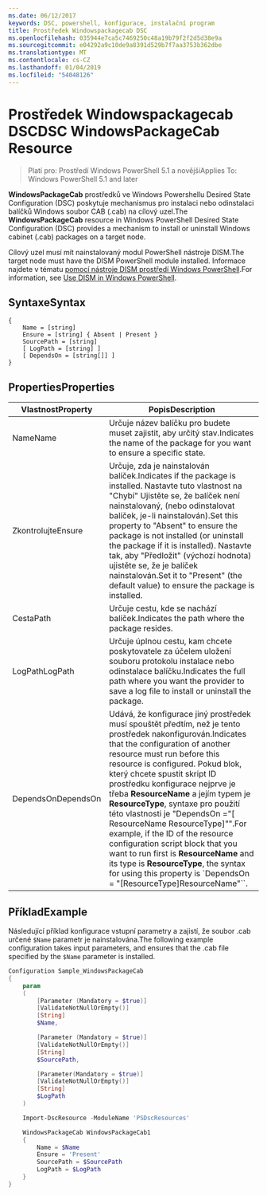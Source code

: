 ```yaml
---
ms.date: 06/12/2017
keywords: DSC, powershell, konfigurace, instalační program
title: Prostředek Windowspackagecab DSC
ms.openlocfilehash: 035944e7ca5c7469250c48a19b79f2f2d5d38e9a
ms.sourcegitcommit: e04292a9c10de9a8391d529b7f7aa3753b362dbe
ms.translationtype: MT
ms.contentlocale: cs-CZ
ms.lasthandoff: 01/04/2019
ms.locfileid: "54048126"
---
```

# <a name="dsc-windowspackagecab-resource"></a><span data-ttu-id="a5eb4-103">Prostředek Windowspackagecab DSC</span><span class="sxs-lookup"><span data-stu-id="a5eb4-103">DSC WindowsPackageCab Resource</span></span>

> <span data-ttu-id="a5eb4-104">Platí pro: Prostředí Windows PowerShell 5.1 a novější</span><span class="sxs-lookup"><span data-stu-id="a5eb4-104">Applies To: Windows PowerShell 5.1 and later</span></span>

<span data-ttu-id="a5eb4-105">**WindowsPackageCab** prostředků ve Windows Powershellu Desired State Configuration (DSC) poskytuje mechanismus pro instalaci nebo odinstalaci balíčků Windows soubor CAB (.cab) na cílový uzel.</span><span class="sxs-lookup"><span data-stu-id="a5eb4-105">The **WindowsPackageCab** resource in Windows PowerShell Desired State Configuration (DSC) provides a mechanism to install or uninstall Windows cabinet (.cab) packages on a target node.</span></span>

<span data-ttu-id="a5eb4-106">Cílový uzel musí mít nainstalovaný modul PowerShell nástroje DISM.</span><span class="sxs-lookup"><span data-stu-id="a5eb4-106">The target node must have the DISM PowerShell module installed.</span></span> <span data-ttu-id="a5eb4-107">Informace najdete v tématu [pomocí nástroje DISM prostředí Windows PowerShell](https://msdn.microsoft.com/en-us/windows/hardware/commercialize/manufacture/desktop/use-dism-in-windows-powershell-s14).</span><span class="sxs-lookup"><span data-stu-id="a5eb4-107">For information, see [Use DISM in Windows PowerShell](https://msdn.microsoft.com/en-us/windows/hardware/commercialize/manufacture/desktop/use-dism-in-windows-powershell-s14).</span></span>


## <a name="syntax"></a><span data-ttu-id="a5eb4-108">Syntaxe</span><span class="sxs-lookup"><span data-stu-id="a5eb4-108">Syntax</span></span>

```
{
    Name = [string]
    Ensure = [string] { Absent | Present }
    SourcePath = [string]
    [ LogPath = [string] ]
    [ DependsOn = [string[]] ]
}
```

## <a name="properties"></a><span data-ttu-id="a5eb4-109">Properties</span><span class="sxs-lookup"><span data-stu-id="a5eb4-109">Properties</span></span>

|  <span data-ttu-id="a5eb4-110">Vlastnost</span><span class="sxs-lookup"><span data-stu-id="a5eb4-110">Property</span></span>  |  <span data-ttu-id="a5eb4-111">Popis</span><span class="sxs-lookup"><span data-stu-id="a5eb4-111">Description</span></span>   |
|---|---|
| <span data-ttu-id="a5eb4-112">Name</span><span class="sxs-lookup"><span data-stu-id="a5eb4-112">Name</span></span>| <span data-ttu-id="a5eb4-113">Určuje název balíčku pro budete muset zajistit, aby určitý stav.</span><span class="sxs-lookup"><span data-stu-id="a5eb4-113">Indicates the name of the package for you want to ensure a specific state.</span></span>|
| <span data-ttu-id="a5eb4-114">Zkontrolujte</span><span class="sxs-lookup"><span data-stu-id="a5eb4-114">Ensure</span></span>| <span data-ttu-id="a5eb4-115">Určuje, zda je nainstalován balíček.</span><span class="sxs-lookup"><span data-stu-id="a5eb4-115">Indicates if the package is installed.</span></span> <span data-ttu-id="a5eb4-116">Nastavte tuto vlastnost na "Chybí" Ujistěte se, že balíček není nainstalovaný, (nebo odinstalovat balíček, je-li nainstalován).</span><span class="sxs-lookup"><span data-stu-id="a5eb4-116">Set this property to "Absent" to ensure the package is not installed (or uninstall the package if it is installed).</span></span> <span data-ttu-id="a5eb4-117">Nastavte tak, aby "Předložit" (výchozí hodnota) ujistěte se, že je balíček nainstalován.</span><span class="sxs-lookup"><span data-stu-id="a5eb4-117">Set it to "Present" (the default value) to ensure the package is installed.</span></span>|
| <span data-ttu-id="a5eb4-118">Cesta</span><span class="sxs-lookup"><span data-stu-id="a5eb4-118">Path</span></span>| <span data-ttu-id="a5eb4-119">Určuje cestu, kde se nachází balíček.</span><span class="sxs-lookup"><span data-stu-id="a5eb4-119">Indicates the path where the package resides.</span></span>|
| <span data-ttu-id="a5eb4-120">LogPath</span><span class="sxs-lookup"><span data-stu-id="a5eb4-120">LogPath</span></span>| <span data-ttu-id="a5eb4-121">Určuje úplnou cestu, kam chcete poskytovatele za účelem uložení souboru protokolu instalace nebo odinstalace balíčku.</span><span class="sxs-lookup"><span data-stu-id="a5eb4-121">Indicates the full path where you want the provider to save a log file to install or uninstall the package.</span></span>|
| <span data-ttu-id="a5eb4-122">DependsOn</span><span class="sxs-lookup"><span data-stu-id="a5eb4-122">DependsOn</span></span> | <span data-ttu-id="a5eb4-123">Udává, že konfigurace jiný prostředek musí spouštět předtím, než je tento prostředek nakonfigurován.</span><span class="sxs-lookup"><span data-stu-id="a5eb4-123">Indicates that the configuration of another resource must run before this resource is configured.</span></span> <span data-ttu-id="a5eb4-124">Pokud blok, který chcete spustit skript ID prostředku konfigurace nejprve je třeba **ResourceName** a jejím typem je **ResourceType**, syntaxe pro použití této vlastnosti je "DependsOn ="[ ResourceName ResourceType]"".</span><span class="sxs-lookup"><span data-stu-id="a5eb4-124">For example, if the ID of the resource configuration script block that you want to run first is **ResourceName** and its type is **ResourceType**, the syntax for using this property is \`DependsOn = "[ResourceType]ResourceName"\`\`.</span></span>|

## <a name="example"></a><span data-ttu-id="a5eb4-125">Příklad</span><span class="sxs-lookup"><span data-stu-id="a5eb4-125">Example</span></span>

<span data-ttu-id="a5eb4-126">Následující příklad konfigurace vstupní parametry a zajistí, že soubor .cab určené `$Name` parametr je nainstalována.</span><span class="sxs-lookup"><span data-stu-id="a5eb4-126">The following example configuration takes input parameters, and ensures that the .cab file specified by the `$Name` parameter is installed.</span></span>

```powershell
Configuration Sample_WindowsPackageCab
{
    param
    (
        [Parameter (Mandatory = $true)]
        [ValidateNotNullOrEmpty()]
        [String]
        $Name,

        [Parameter (Mandatory = $true)]
        [ValidateNotNullOrEmpty()]
        [String]
        $SourcePath,

        [Parameter(Mandatory = $true)]
        [ValidateNotNullOrEmpty()]
        [String]
        $LogPath
    )

    Import-DscResource -ModuleName 'PSDscResources'

    WindowsPackageCab WindowsPackageCab1
    {
        Name = $Name
        Ensure = 'Present'
        SourcePath = $SourcePath
        LogPath = $LogPath
    }
}
```